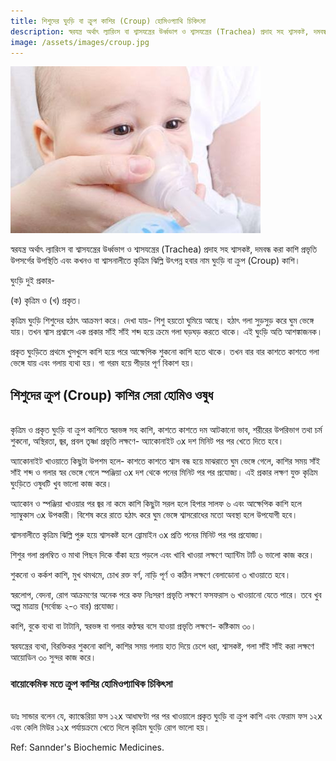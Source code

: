 ```yaml
---
title: শিশুদের ঘুংড়ি বা ক্রুপ কাশির (Croup) হোমিওপ্যাথি চিকিৎসা
description: স্বরযন্ত্র অর্থাৎ ল্যারিংস বা শ্বাসযন্ত্রের উর্ধ্বভাগ ও শ্বাসযন্ত্রের (Trachea) প্রদাহ সহ শ্বাসকষ্ট, দমবন্ধ করা কাশি প্রভৃতি উপসর্গের উপস্থিতি এবং কখনও বা শ্বাসনালীতে কৃত্রিম ঝিল্লি উৎপন্ন হবার নাম ঘুংড়ি বা ক্রুপ (Croup) কাশি
image: /assets/images/croup.jpg
---
```

![শিশুদের ক্রুপ কাশির হোমিওপ্যাথিক চিকিৎসা](/assets/images/croup.jpg)

স্বরযন্ত্র অর্থাৎ ল্যারিংস বা শ্বাসযন্ত্রের উর্ধ্বভাগ ও শ্বাসযন্ত্রের (Trachea) প্রদাহ সহ শ্বাসকষ্ট, দমবন্ধ করা কাশি প্রভৃতি উপসর্গের উপস্থিতি এবং কখনও বা শ্বাসনালীতে কৃত্রিম ঝিল্লি উৎপন্ন হবার নাম ঘুংড়ি বা ক্রুপ (Croup) কাশি।

ঘুংড়ি দুই প্রকার-

(ক) কৃত্রিম ও (খ) প্রকৃত।

কৃত্রিম ঘুংড়ি শিশুদের হঠাৎ আক্রমণ করে। দেখা যায়- শিশু হয়তো ঘুমিয়ে আছে। হঠাৎ গলা সুড়সুড় করে ঘুম ভেঙ্গে যায়। তখন শ্বাস প্রশ্বাসে এক প্রকার সাঁই সাঁই শব্দ হয়ে ক্রমে গলা ঘড়ঘড় করতে থাকে। এই ঘুংড়ি অতি আশঙ্কাজনক।

প্রকৃত ঘুংড়িতে প্রথমে খুসখুসে কাশি হয়ে পরে আক্ষেপিক শুকনো কাশি হতে থাকে। তখন বার বার কাশতে কাশতে গলা ভেঙ্গে যায় এবং গলায় ব্যথা হয়। গা গরম হয়ে পীড়ার পূর্ণ বিকাশ হয়।
## শিশুদের ক্রুপ (Croup) কাশির সেরা হোমিও ওষুধ
<br>
কৃত্রিম ও প্রকৃত ঘুংড়ি বা ক্রুপ কাশিতে স্বরভঙ্গ সহ কাশি, কাশতে কাশতে দম আটকানো ভাব, শরীরের উপরিভাগ তথা চর্ম শুকনো, অস্থিরতা, জ্বর, প্রবল তৃষ্ণা প্রভৃতি লক্ষণে- অ্যাকোনাইট ৩x দশ মিনিট পর পর খেতে দিতে হবে।

অ্যাকোনাইট খাওয়াতে কিছুটা উপশম হলে- কাশতে কাশতে শ্বাস বন্ধ হয়ে মাঝরাতে ঘুম ভেঙ্গে গেলে, কাশির সময় সাঁই সাঁই শব্দ ও গলার স্বর ভেঙ্গে গেলে স্পঞ্জিয়া ৩x দশ থেকে পনের মিনিট পর পর প্রযোজ্য। এই প্রকার লক্ষণ যুক্ত কৃত্রিম ঘুংড়িতে ওষুধটি খুব ভালো কাজ করে।

অ্যাকোন ও স্পঞ্জিয়া খাওয়ার পর জ্বর না কমে কাশি কিছুটা সরল হলে হিপার সালফ ৬ এবং আক্ষেপিক কাশি হলে স্যাম্বুকাস ৩x উপকারী। বিশেষ করে রাতে হঠাৎ করে ঘুম ভেঙ্গে শ্বাসরোধের মতো অবস্থা হলে উপযোগী হবে।

শ্বাসনালীতে কৃত্রিম ঝিল্লি পুরু হয়ে শ্বাসকষ্ট হলে ব্রোমাইন ৩x প্রতি পনের মিনিট পর পর প্রযোজ্য।

শিশুর গলা প্রলম্বিত ও মাথা পিছন দিকে বাঁকা হয়ে পড়লে এবং খাবি খাওয়া লক্ষণে অ্যান্টিম টার্ট ৬ ভালো কাজ করে।

শুকনো ও কর্কশ কাশি, মুখ থমথমে, চোখ রক্ত বর্ণ, নাড়ি পূর্ণ ও কঠিন লক্ষণে বেলাডোনা ৩ খাওয়াতে হবে।

স্বরলোপ, বেদনা, রোগ আক্রমণের অনেক পরে কফ নিঃসরণ প্রভৃতি লক্ষণে ফসফরাস ৬ খাওয়ানো যেতে পারে। তবে খুব অল্প মাত্রায় (সর্বোচ্চ ২-৩ বার) প্রযোজ্য।

কাশি, বুকে ব্যথা বা টাটানি, স্বরভঙ্গ বা গলার কণ্ঠস্বর বসে যাওয়া প্রভৃতি লক্ষণে- কষ্টিকাম ৩০।

স্বরযন্ত্রের ব্যথা, বিরক্তিকর শুকনো কাশি, কাশির সময় গলায় হাত দিয়ে চেপে ধরা, শ্বাসকষ্ট, গলা সাঁই সাঁই করা লক্ষণে আয়োডিন ৩০ সুন্দর কাজ করে।
### বায়োকেমিক মতে ক্রুপ কাশির হোমিওপ্যাথিক চিকিৎসা
<br>
ডাঃ সান্ডার বলেন যে, ক্যাল্কেরিয়া ফস ১২x আধাঘণ্টা পর পর খাওয়ালে প্রকৃত ঘুংড়ি বা ক্রুপ কাশি এবং ফেরাম ফস ১২x এবং কেলি মিউর ১২x পর্যায়ক্রমে খেতে দিলে কৃত্রিম ঘুংড়ি রোগ ভালো হয়।

Ref: Sannder's Biochemic Medicines.
